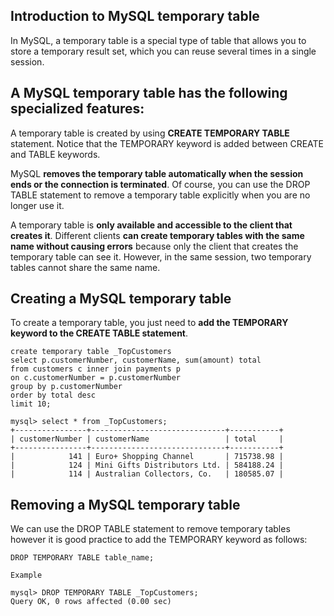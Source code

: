 
## Introduction to MySQL temporary table

In MySQL, a temporary table is a special type of table that allows you to store a temporary result set, 
which you can reuse several times in a single session.

## A MySQL temporary table has the following specialized features:

A temporary table is created by using **CREATE TEMPORARY TABLE** statement.
Notice that the TEMPORARY keyword is added between CREATE and TABLE keywords.

MySQL **removes the temporary table automatically when the session ends or the connection is terminated**. 
Of course, you can use the  DROP TABLE statement to remove a temporary table explicitly when you are no longer use it.

A temporary table is **only available and accessible to the client that creates it**. 
Different clients **can create temporary tables with the same name without causing errors** because only the client that creates 
the temporary table can see it. However, in the same session, two temporary tables cannot share the same name.

## Creating a MySQL temporary table

To create a temporary table, you just need to **add the TEMPORARY keyword to the CREATE TABLE statement**.

```mysql
create temporary table _TopCustomers
select p.customerNumber, customerName, sum(amount) total 
from customers c inner join payments p 
on c.customerNumber = p.customerNumber  
group by p.customerNumber 
order by total desc 
limit 10;

mysql> select * from _TopCustomers;
+----------------+------------------------------+-----------+
| customerNumber | customerName                 | total     |
+----------------+------------------------------+-----------+
|            141 | Euro+ Shopping Channel       | 715738.98 |
|            124 | Mini Gifts Distributors Ltd. | 584188.24 |
|            114 | Australian Collectors, Co.   | 180585.07 |

```

## Removing a MySQL temporary table

We can use the DROP TABLE statement to remove temporary tables however it is good practice to add the 
TEMPORARY keyword as follows:

```mysql
DROP TEMPORARY TABLE table_name;

Example

mysql> DROP TEMPORARY TABLE _TopCustomers;
Query OK, 0 rows affected (0.00 sec)

```




